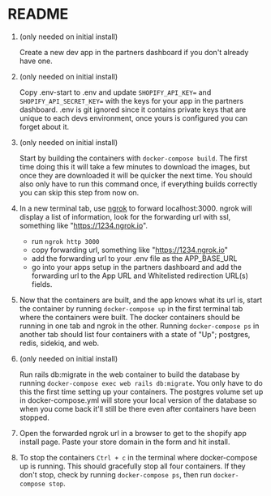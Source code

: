 # README

1. (only needed on initial install)

    Create a new dev app in the partners dashboard if you don't already have one.

2. (only needed on initial install)

    Copy .env-start to .env and update `SHOPIFY_API_KEY=` and `SHOPIFY_API_SECRET_KEY=` with the keys for your app in the partners dashboard. .env is git ignored since it contains private keys that are unique to each devs environment, once yours is configured you can forget about it.

3. (only needed on initial install)

    Start by building the containers with `docker-compose build`. The first time doing this it will take a few minutes to download the images, but once they are downloaded it will be quicker the next time. You should also only have to run this command once, if everything builds correctly you can skip this step from now on.

4. In a new terminal tab, use [ngrok](https://ngrok.com/) to forward localhost:3000. ngrok will display a list of information, look for the forwarding url with ssl, something like "https://1234.ngrok.io".

    - run `ngrok http 3000`
    - copy forwarding url, something like "https://1234.ngrok.io"
    - add the forwarding url to your .env file as the APP_BASE_URL
    - go into your apps setup in the partners dashboard and add the forwarding url to the App URL and Whitelisted redirection URL(s) fields.

5. Now that the containers are built, and the app knows what its url is, start the container by running `docker-compose up` in the first terminal tab where the containers were built. The docker containers should be running in one tab and ngrok in the other. Running `docker-compose ps` in another tab should list four containers with a state of "Up"; postgres, redis, sidekiq, and web.

6. (only needed on initial install)

    Run rails db:migrate in the web container to build the database by running `docker-compose exec web rails db:migrate`. You only have to do this the first time setting up your containers. The postgres volume set up in docker-compose.yml will store your local version of the database so when you come back it'll still be there even after containers have been stopped.

7. Open the forwarded ngrok url in a browser to get to the shopify app install page. Paste your store domain in the form and hit install.

8. To stop the containers `Ctrl + c` in the terminal where docker-compose up is running. This should gracefully stop all four containers. If they don't stop, check by running `docker-compose ps`, then run `docker-compose stop`.
